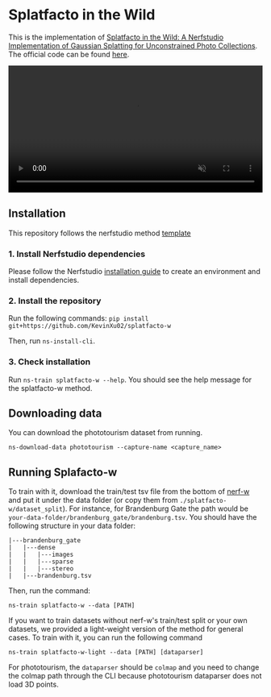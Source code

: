 # Splatfacto in the Wild

This is the implementation of [Splatfacto in the Wild: A Nerfstudio Implementation of Gaussian Splatting for Unconstrained Photo Collections](https://kevinxu02.github.io/splatfactow). The official code can be found [here](https://github.com/KevinXu02/splatfacto-w).

<video id="teaser" muted autoplay playsinline loop controls width="100%">
    <source id="mp4" src="https://github.com/KevinXu02/splatfactow/blob/main/static/videos/interp_fountain2.mp4" type="video/mp4">
</video>

## Installation
This repository follows the nerfstudio method [template](https://github.com/nerfstudio-project/nerfstudio-method-template/tree/main)

### 1. Install Nerfstudio dependencies
Please follow the Nerfstudio [installation guide](https://docs.nerf.studio/quickstart/installation.html)  to create an environment and install dependencies.

### 2. Install the repository
Run the following commands:
`pip install git+https://github.com/KevinXu02/splatfacto-w`

Then, run `ns-install-cli`.

### 3. Check installation
Run `ns-train splatfacto-w --help`. You should see the help message for the splatfacto-w method.

## Downloading data
You can download the phototourism dataset from running.
```
ns-download-data phototourism --capture-name <capture_name>
```

## Running Splafacto-w
To train with it, download the train/test tsv file from the bottom of [nerf-w](https://nerf-w.github.io/) and put it under the data folder (or copy them from `./splatfacto-w/dataset_split`). For instance, for Brandenburg Gate the path would be `your-data-folder/brandenburg_gate/brandenburg.tsv`. You should have the following structure in your data folder:
```
|---brandenburg_gate
|   |---dense
|   |   |---images
|   |   |---sparse
|   |   |---stereo
|   |---brandenburg.tsv
```
Then, run the command:
```
ns-train splatfacto-w --data [PATH]
```

If you want to train datasets without nerf-w's train/test split or your own datasets, we provided a light-weight version of the method for general cases. To train with it, you can run the following command
```
ns-train splatfacto-w-light --data [PATH] [dataparser]
```
For phototourism, the `dataparser` should be `colmap` and you need to change the colmap path through the CLI because phototourism dataparser does not load 3D points.
